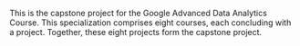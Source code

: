 This is the capstone project for the Google Advanced Data Analytics Course. This specialization comprises eight courses, each concluding with a project. Together, these eight projects form the capstone project.
